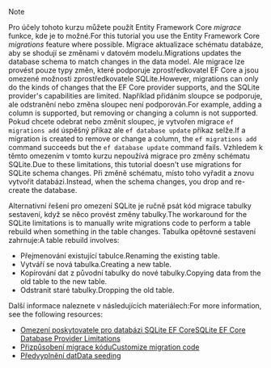 
> [!NOTE]
> <span data-ttu-id="0feac-101">Pro účely tohoto kurzu můžete použít Entity Framework Core *migrace* funkce, kde je to možné.</span><span class="sxs-lookup"><span data-stu-id="0feac-101">For this tutorial you use the Entity Framework Core *migrations* feature where possible.</span></span> <span data-ttu-id="0feac-102">Migrace aktualizace schématu databáze, aby se shodují se změnami v datovém modelu.</span><span class="sxs-lookup"><span data-stu-id="0feac-102">Migrations updates the database schema to match changes in the data model.</span></span> <span data-ttu-id="0feac-103">Ale migrace lze provést pouze typy změn, které podporuje zprostředkovatel EF Core a jsou omezené možnosti zprostředkovatele SQLite.</span><span class="sxs-lookup"><span data-stu-id="0feac-103">However, migrations can only do the kinds of changes that the EF Core provider supports, and the SQLite provider's capabilities are limited.</span></span> <span data-ttu-id="0feac-104">Například přidáním sloupce se podporuje, ale odstranění nebo změna sloupec není podporován.</span><span class="sxs-lookup"><span data-stu-id="0feac-104">For example, adding a column is supported, but removing or changing a column is not supported.</span></span> <span data-ttu-id="0feac-105">Pokud chcete odebrat nebo změnit sloupec, je vytvořen migrace `ef migrations add` úspěšný příkaz ale `ef database update` příkaz selže.</span><span class="sxs-lookup"><span data-stu-id="0feac-105">If a migration is created to remove or change a column, the `ef migrations add` command succeeds but the `ef database update` command fails.</span></span> <span data-ttu-id="0feac-106">Vzhledem k těmto omezením v tomto kurzu nepoužívá migrace pro změny schématu SQLite.</span><span class="sxs-lookup"><span data-stu-id="0feac-106">Due to these limitations, this tutorial doesn't use migrations for SQLite schema changes.</span></span> <span data-ttu-id="0feac-107">Při změně schématu, místo toho vyřadit a znovu vytvořit databázi.</span><span class="sxs-lookup"><span data-stu-id="0feac-107">Instead, when the schema changes, you drop and re-create the database.</span></span>
>
><span data-ttu-id="0feac-108">Alternativní řešení pro omezení SQLite je ručně psát kód migrace tabulky sestavení, když se něco provést změny tabulky.</span><span class="sxs-lookup"><span data-stu-id="0feac-108">The workaround for the SQLite limitations is to manually write migrations code to perform a table rebuild when something in the table changes.</span></span> <span data-ttu-id="0feac-109">Tabulka opětovné sestavení zahrnuje:</span><span class="sxs-lookup"><span data-stu-id="0feac-109">A table rebuild involves:</span></span>
>
>* <span data-ttu-id="0feac-110">Přejmenování existující tabulce.</span><span class="sxs-lookup"><span data-stu-id="0feac-110">Renaming the existing table.</span></span>
>* <span data-ttu-id="0feac-111">Vytváří se nová tabulka.</span><span class="sxs-lookup"><span data-stu-id="0feac-111">Creating a new table.</span></span>
>* <span data-ttu-id="0feac-112">Kopírování dat z původní tabulky do nové tabulky.</span><span class="sxs-lookup"><span data-stu-id="0feac-112">Copying data from the old table to the new table.</span></span>
>* <span data-ttu-id="0feac-113">Odstranit staré tabulky.</span><span class="sxs-lookup"><span data-stu-id="0feac-113">Dropping the old table.</span></span>
>
><span data-ttu-id="0feac-114">Další informace naleznete v následujících materiálech:</span><span class="sxs-lookup"><span data-stu-id="0feac-114">For more information, see the following resources:</span></span>
>
> * [<span data-ttu-id="0feac-115">Omezení poskytovatele pro databázi SQLite EF Core</span><span class="sxs-lookup"><span data-stu-id="0feac-115">SQLite EF Core Database Provider Limitations</span></span>](/ef/core/providers/sqlite/limitations)
> * [<span data-ttu-id="0feac-116">Přizpůsobení migrace kódu</span><span class="sxs-lookup"><span data-stu-id="0feac-116">Customize migration code</span></span>](/ef/core/managing-schemas/migrations/#customize-migration-code)
> * [<span data-ttu-id="0feac-117">Předvyplnění dat</span><span class="sxs-lookup"><span data-stu-id="0feac-117">Data seeding</span></span>](/ef/core/modeling/data-seeding)